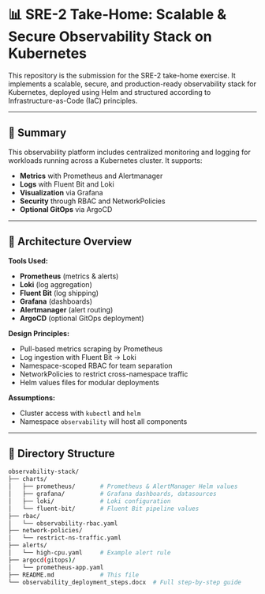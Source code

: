 # 📊 SRE-2 Take-Home: Scalable & Secure Observability Stack on Kubernetes

This repository is the submission for the SRE-2 take-home exercise. It implements a scalable, secure, and production-ready observability stack for Kubernetes, deployed using Helm and structured according to Infrastructure-as-Code (IaC) principles.

---

## 📌 Summary

This observability platform includes centralized monitoring and logging for workloads running across a Kubernetes cluster. It supports:

- **Metrics** with Prometheus and Alertmanager
- **Logs** with Fluent Bit and Loki
- **Visualization** via Grafana
- **Security** through RBAC and NetworkPolicies
- **Optional GitOps** via ArgoCD

---

## 📐 Architecture Overview

**Tools Used:**
- **Prometheus** (metrics & alerts)
- **Loki** (log aggregation)
- **Fluent Bit** (log shipping)
- **Grafana** (dashboards)
- **Alertmanager** (alert routing)
- **ArgoCD** (optional GitOps deployment)

**Design Principles:**
- Pull-based metrics scraping by Prometheus
- Log ingestion with Fluent Bit → Loki
- Namespace-scoped RBAC for team separation
- NetworkPolicies to restrict cross-namespace traffic
- Helm values files for modular deployments

**Assumptions:**
- Cluster access with `kubectl` and `helm`
- Namespace `observability` will host all components

---

## 📁 Directory Structure

```bash
observability-stack/
├── charts/
│   ├── prometheus/       # Prometheus & AlertManager Helm values
│   ├── grafana/          # Grafana dashboards, datasources
│   ├── loki/             # Loki configuration
│   └── fluent-bit/       # Fluent Bit pipeline values
├── rbac/
│   └── observability-rbac.yaml
├── network-policies/
│   └── restrict-ns-traffic.yaml
├── alerts/
│   └── high-cpu.yaml     # Example alert rule
├── argocd(gitops)/
│   └── prometheus-app.yaml
├── README.md             # This file
└── observability_deployment_steps.docx  # Full step-by-step guide

